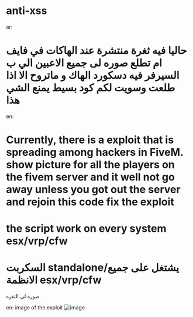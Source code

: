 # anti-xss
ar:
# حاليا فيه ثغرة منتشرة عند الهاكات في فايف ام تطلع صوره لى جميع الاعبين الي ب السيرفر فيه دسكورد الهاك و ماتروح الا اذا طلعت وسويت لكم كود بسيط يمنع الشي هذا 
en: 
# Currently, there is a exploit that is spreading among hackers in FiveM. show picture for all the players on the fivem server and it well not go away unless you got out the server and rejoin this code fix the exploit

# the script work on every system esx/vrp/cfw
# السكربت standalone/يشتغل على جميع الانظمة esx/vrp/cfw



صوره لى الثغره 





en: image of the exploit 
![image](https://github.com/kf-0/anti-xss/assets/169314053/3bb6f2e1-c437-4b8d-a26a-da0bab9639c8)
